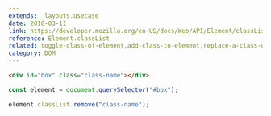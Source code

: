 ```yaml
---
extends: _layouts.usecase
date: 2018-03-11
link: https://developer.mozilla.org/en-US/docs/Web/API/Element/classList
reference: Element.classList
related: toggle-class-of-element,add-class-to-element,replace-a-class-of-element
category: DOM
---
```


```html
<div id="box" class="class-name"></div>
```

```javascript
const element = document.querySelector("#box");

element.classList.remove("class-name");
```

